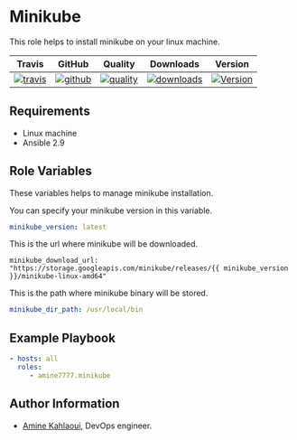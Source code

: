 Minikube
=========

This role helps to install minikube on your linux machine.


|Travis|GitHub|Quality|Downloads|Version|
|------|------|-------|---------|-------|
|[![travis](https://travis-ci.com/amine7777/install_minikube.svg?branch=master)](https://travis-ci.com/amine7777/install_minikube)|[![github](https://github.com/amine7777/install_minikube/workflows/CI/badge.svg)](https://github.com/amine7777/install_minikube/actions)|[![quality](https://img.shields.io/ansible/quality/49881)](https://galaxy.ansible.com/amine7777/minikube)|[![downloads](https://img.shields.io/ansible/role/d/49881)](https://galaxy.ansible.com/amine7777/minikube)|[![Version](https://img.shields.io/github/release/amine7777/install_minikube.svg)](https://github.com/amine7777/install_minikube/releases/)|

Requirements
------------
- Linux machine
- Ansible 2.9

Role Variables
--------------
These variables helps to manage minikube installation.

You can specify your minikube version in this variable.
```yaml
minikube_version: latest
```
This is the url where minikube will be downloaded.
```ỳaml
minikube_download_url: "https://storage.googleapis.com/minikube/releases/{{ minikube_version }}/minikube-linux-amd64"
```
This is the path where minikube binary will be stored.
```yaml
minikube_dir_path: /usr/local/bin
```

Example Playbook
----------------

```yaml
- hosts: all
  roles:
     - amine7777.minikube
```

Author Information
------------------

- [Amine Kahlaoui](https://github.com/amine7777), DevOps engineer.
